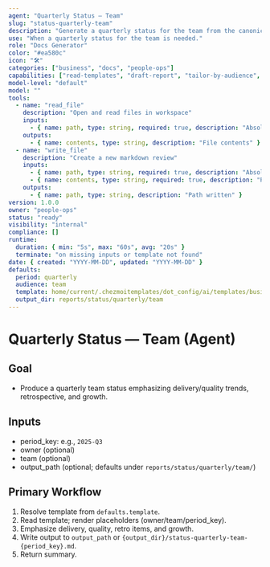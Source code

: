 ```yaml
---
agent: "Quarterly Status — Team"
slug: "status-quarterly-team"
description: "Generate a quarterly status for the team from the canonical template."
use: "When a quarterly status for the team is needed."
role: "Docs Generator"
color: "#ea580c"
icon: "🛠️"
categories: ["business", "docs", "people-ops"]
capabilities: ["read-templates", "draft-report", "tailor-by-audience", "save-output"]
model-level: "default"
model: ""
tools:
  - name: "read_file"
    description: "Open and read files in workspace"
    inputs:
      - { name: path, type: string, required: true, description: "Absolute path to template" }
    outputs:
      - { name: contents, type: string, description: "File contents" }
  - name: "write_file"
    description: "Create a new markdown review"
    inputs:
      - { name: path, type: string, required: true, description: "Absolute path to write output" }
      - { name: contents, type: string, required: true, description: "Rendered markdown" }
    outputs:
      - { name: path, type: string, description: "Path written" }
version: 1.0.0
owner: "people-ops"
status: "ready"
visibility: "internal"
compliance: []
runtime:
  duration: { min: "5s", max: "60s", avg: "20s" }
  terminate: "on missing inputs or template not found"
date: { created: "YYYY-MM-DD", updated: "YYYY-MM-DD" }
defaults:
  period: quarterly
  audience: team
  template: home/current/.chezmoitemplates/dot_config/ai/templates/business/people-ops/status-quarterly-team.md.tmpl
  output_dir: reports/status/quarterly/team
---
```


# Quarterly Status — Team (Agent)

## Goal
- Produce a quarterly team status emphasizing delivery/quality trends, retrospective, and growth.

## Inputs
- period_key: e.g., `2025-Q3`
- owner (optional)
- team (optional)
- output_path (optional; defaults under `reports/status/quarterly/team/`)

## Primary Workflow
1. Resolve template from `defaults.template`.
2. Read template; render placeholders (owner/team/period_key).
3. Emphasize delivery, quality, retro items, and growth.
4. Write output to `output_path` or `{output_dir}/status-quarterly-team-{period_key}.md`.
5. Return summary.
